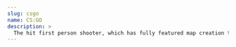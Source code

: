 ```yaml
---
slug: csgo
name: CS:GO
description: >
  The hit first person shooter, which has fully featured map creation tools.
---
```

